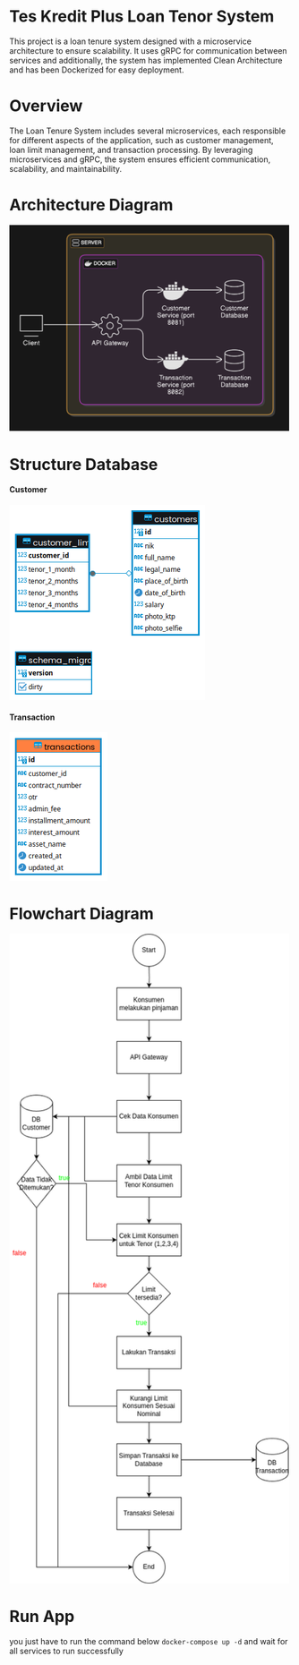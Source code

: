 # Tes Kredit Plus Loan Tenor System
This project is a loan tenure system designed with a microservice architecture to ensure scalability. It uses gRPC for communication between services and additionally, the system has implemented Clean Architecture and has been Dockerized for easy deployment.

# Overview
The Loan Tenure System includes several microservices, each responsible for different aspects of the application, such as customer management, loan limit management, and transaction processing. By leveraging microservices and gRPC, the system ensures efficient communication, scalability, and maintainability.

# Architecture Diagram
<img src="architecture_diagram.png" alt="Architecture Diagram" width="500" />

# Structure Database
#### Customer
![DB Customer](customer_service.png)

#### Transaction
![DB Customer](transaction_service.png)

# Flowchart Diagram
<img src="flowchart_pinjaman.png" alt="Flowchart Diagram" width="500" />

# Run App
you just have to run the command below
`docker-compose up -d`
and wait for all services to run successfully
